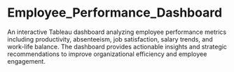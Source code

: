 # Employee_Performance_Dashboard
An interactive Tableau dashboard analyzing employee performance metrics including productivity, absenteeism, job satisfaction, salary trends, and work-life balance. The dashboard provides actionable insights and strategic recommendations to improve organizational efficiency and employee engagement.
